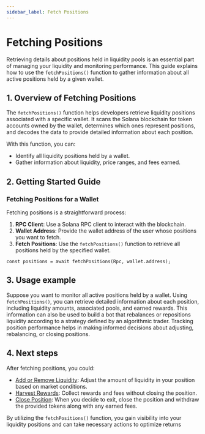 ```yaml
---
sidebar_label: Fetch Positions
---
```


# Fetching Positions

Retrieving details about positions held in liquidity pools is an essential part of managing your liquidity and monitoring performance. This guide explains how to use the `fetchPositions()` function to gather information about all active positions held by a given wallet.

## 1. Overview of Fetching Positions

The `fetchPositions()` function helps developers retrieve liquidity positions associated with a specific wallet. It scans the Solana blockchain for token accounts owned by the wallet, determines which ones represent positions, and decodes the data to provide detailed information about each position.

With this function, you can:
- Identify all liquidity positions held by a wallet.
- Gather information about liquidity, price ranges, and fees earned.

## 2. Getting Started Guide

### Fetching Positions for a Wallet

Fetching positions is a straightforward process:

1. **RPC Client**: Use a Solana RPC client to interact with the blockchain.
2. **Wallet Address**: Provide the wallet address of the user whose positions you want to fetch.
3. **Fetch Positions**: Use the `fetchPositions()` function to retrieve all positions held by the specified wallet.

```tsx
const positions = await fetchPositions(Rpc, wallet.address);
```

## 3. Usage example

Suppose you want to monitor all active positions held by a wallet. Using `fetchPositions()`, you can retrieve detailed information about each position, including liquidity amounts, associated pools, and earned rewards. This information can also be used to build a bot that rebalances or repositions liquidity according to a strategy defined by an algorithmic trader. Tracking position performance helps in making informed decisions about adjusting, rebalancing, or closing positions.

## 4. Next steps

After fetching positions, you could:

- [Add or Remove Liquidity](./03-Adjust%20Liquidity.md): Adjust the amount of liquidity in your position based on market conditions.
- [Harvest Rewards](./05-Harvest.md): Collect rewards and fees without closing the position.
- [Close Position](./04-Close%20Position.md): When you decide to exit, close the position and withdraw the provided tokens along with any earned fees.

By utilizing the `fetchPositions()` function, you gain visibility into your liquidity positions and can take necessary actions to optimize returns